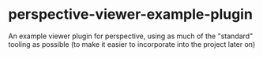 # perspective-viewer-example-plugin
An example viewer plugin for perspective, using as much of the "standard" tooling as possible (to make it easier to incorporate into the project later on)
